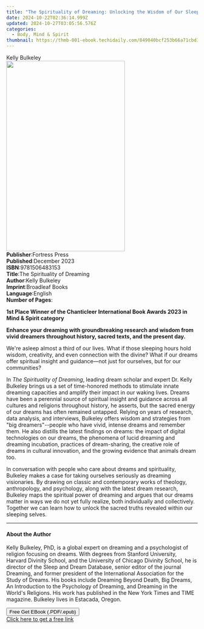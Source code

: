 ```yaml
---
title: "The Spirituality of Dreaming: Unlocking the Wisdom of Our Sleeping Selves | Free Book"
date: 2024-10-22T02:36:14.999Z
updated: 2024-10-27T03:05:56.576Z
categories:
  - Body, Mind & Spirit
thumbnail: https://thmb-001-ebook.techidaily.com/849040bcf253b66a71cbd30be55f288841b1bd10daace4773daae66fa2994266.jpg
---
```

<main id="book-container">
  <div class="flex flex-col">
    <div class="book-brief flex-1 py-6 px-4 sm:p-6 md:py-10 md:px-8">
      <!-- brief-->
      <div class="book-brief-main">Kelly Bulkeley</div>
    </div>
    <div
      class="book-meta-info flex-1 grid gap-4 col-start-1 col-end-3 row-start-1 sm:mb-6 sm:grid-cols-4 lg:gap-6 lg:col-start-2 lg:row-end-6 lg:row-span-6 lg:mb-0"
    >
      <div
        class="book-meta-info-left place-content-center mt-4 p-4 text-sm leading-6 col-start-2 col-span-2 dark:text-slate-400"
      >
        <img
          class="w-full h-500 object-cover rounded-lg sm:h-255 sm:col-span-2 lg:col-span-full"
          src="https://img-001-ebook.techidaily.com/38a21f1b882b5d738536935883a48dfc67d7f4544f4042529b0193ce5fcad452.jpg"
          alt=""
          width="312"
          height="500"
        />
      </div>
      <div
        class="book-meta-info-right mt-2 col-start-1 row-start-2 col-span-3 self-center"
      >
        <!-- meta data  -->
        <div class="flex flex-col px-4 md:px-8">
          <div class="flex-1">
            <strong>Publisher</strong>:<span class="px-2">Fortress Press</span>
          </div>
          <div class="flex-1">
            <strong>Published</strong>:<span class="px-2">December 2023</span>
          </div>
          <div class="flex-1">
            <strong>ISBN</strong>:<span class="px-2">9781506483153</span>
          </div>
          <div class="flex-1">
            <strong>Title</strong>:<span class="px-2"
              >The Spirituality of Dreaming</span
            >
          </div>
          <div class="flex-1">
            <strong>Author</strong>:<span class="px-2">Kelly Bulkeley</span>
          </div>
          <div class="flex-1">
            <strong>Imprint</strong>:<span class="px-2">Broadleaf Books</span>
          </div>
          <div class="flex-1">
            <strong>Language</strong>:<span class="px-2">English</span>
          </div>
          <div class="flex-1">
            <strong>Number of Pages</strong>:<span class="px-2"></span>
          </div>
        </div>
      </div>
    </div>
    <div class="book-description flex-1 py-6 px-4 sm:p-6 md:py-10 md:px-8">
      <div class="book-description-main">
        <div accordion-content="" id="description">
          <p>
            <b
              >1st Place Winner of the Chanticleer International Book Awards
              2023 in Mind &amp; Spirit category</b
            >
          </p>
          <p>
            <b
              >Enhance your dreaming with groundbreaking research and wisdom
              from vivid dreamers throughout history, sacred texts, and the
              present day.</b
            >
          </p>
          <p>
            We're asleep almost a third of our lives. What if those sleeping
            hours hold wisdom, creativity, and even connection with the divine?
            What if our dreams offer spiritual insight and guidance—not just for
            ourselves, but for our communities?
          </p>
          <p>
            In <i>The Spirituality of Dreaming</i>, leading dream scholar and
            expert Dr. Kelly Bulkeley brings us a set of time-honored methods to
            stimulate innate dreaming capacities and amplify their impact in our
            waking lives. Dreams have been a perennial source of spiritual
            insight and guidance across all cultures and religions throughout
            history, he asserts, but the sacred energy of our dreams has often
            remained untapped. Relying on years of research, data analysis, and
            interviews, Bulkeley offers wisdom and strategies from "big
            dreamers"--people who have vivid, intense dreams and remember them.
            He also distills the latest findings on dreams: the impact of
            digital technologies on our dreams, the phenomena of lucid dreaming
            and dreaming incubation, practices of dream-sharing, the creative
            role of dreams in cultural innovation, and the growing evidence that
            animals dream too.
          </p>
          <p>
            In conversation with people who care about dreams and spirituality,
            Bulkeley makes a case for taking ourselves seriously as dreaming
            visionaries. By drawing on classic and contemporary works of
            theology, anthropology, and psychology, along with the latest dream
            research, Bulkeley maps the spiritual power of dreaming and argues
            that our dreams matter in ways we do not yet fully realize, both
            individually and collectively. Together we can learn how to unlock
            the sacred truths revealed within our sleeping selves.
          </p>
        </div>
        <div class="accordion-fader"></div>
      </div>
    </div>
    <div class="book-excerpts flex-1 py-6 px-4 sm:p-6 md:py-10 md:px-8">
      <!-- excerpts-->
      <div class="book-excerpts-main">
        <hr />
        <h4 class="placeholder placeholder-heading">
          <span>About the Author</span>
        </h4>
        <p></p>
        <p>
          Kelly Bulkeley, PhD, is a global expert on dreaming and a psychologist
          of religion focusing on dreams. With degrees from Stanford University,
          Harvard Divinity School, and the University of Chicago Divinity
          School, he is director of the Sleep and Dream Database, senior editor
          of the journal Dreaming, and former president of the International
          Association for the Study of Dreams. His books include Dreaming Beyond
          Death, Big Dreams, An Introduction to the Psychology of Dreaming, and
          Dreaming in the World's Religions. His work has published in the New
          York Times and TIME magazine. Bulkeley lives in Estacada, Oregon.
        </p>
        <p></p>
      </div>
    </div>
    <div
      class="book-about-author flex-1 py-6 px-4 sm:p-6 md:py-10 md:px-8"
    ></div>
    <div class="book-free-get flex-1 py-6 px-4 sm:p-6 md:py-10 md:px-8">
      <button
        id="btn-free-get"
        class="bg-blue-500 hover:bg-blue-700 text-white font-bold py-2 px-4 rounded"
      >
        Free Get EBook (.PDF/.epub)
      </button>
      <div id="countdown-display" class="px-2 text-lg mt-2"></div>
      <a
        id="free-link"
        class="hidden bg-blue-500 hover:bg-blue-700 text-white font-bold py-2 px-4 rounded"
        href="https://www.ebooks.com/en-us/book/210742310/the-spirituality-of-dreaming-unlocking-the-wisdom-of-our-sleeping-selves/kelly-bulkeley/"
        target="_blank"
        >Click here to get a free link</a
      >
    </div>
    <script>
      let countdownTime = 0;
      let countdownInterval = null;
      document
        .getElementById('btn-free-get')
        .addEventListener('click', startCountdown);
      function startCountdown() {
        countdownTime = new Date().getTime() + 60000 * 3;
        countdownInterval = setInterval(updateCountdown, 1000);
        document.getElementById('btn-free-get').disabled = true;
        document
          .getElementById('btn-free-get')
          .classList.add('bg-gray-500', 'cursor-not-allowed');
      }
      function updateCountdown() {
        let currentTime = new Date().getTime();
        let timeLeft = countdownTime - currentTime;
        let secondsLeft = Math.floor(timeLeft / 1000);
        document.getElementById('countdown-display').innerHTML =
          `Remaining time: ${secondsLeft} seconds.`;
        if (secondsLeft <= 0) {
          clearInterval(countdownInterval);
          document.getElementById('btn-free-get').classList.add('hidden');
          document.getElementById('free-link').classList.remove('hidden');
          document.getElementById('countdown-display').innerHTML = '';
        }
      }
    </script>
  </div>
</main>

<ins class="adsbygoogle"
      style="display:block"
      data-ad-client="ca-pub-7571918770474297"
      data-ad-slot="8358498916"
      data-ad-format="auto"
      data-full-width-responsive="true"></ins>
    